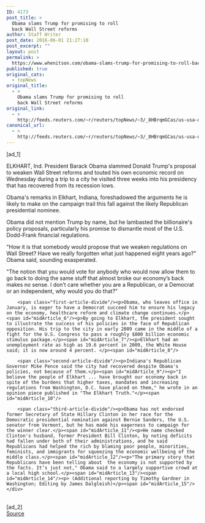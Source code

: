 ```yaml
---
ID: 4173
post_title: >
  Obama slams Trump for promising to roll
  back Wall Street reforms
author: Staff Writer
post_date: 2016-06-01 21:27:10
post_excerpt: ""
layout: post
permalink: >
  https://www.whenitson.com/obama-slams-trump-for-promising-to-roll-back-wall-street-reforms/
published: true
original_cats:
  - topNews
original_title:
  - >
    Obama slams Trump for promising to roll
    back Wall Street reforms
original_link:
  - >
    http://feeds.reuters.com/~r/reuters/topNews/~3/_8HBrqmGCas/us-usa-obama-economy-idUSKCN0YN5VR
canonical_url:
  - >
    http://feeds.reuters.com/~r/reuters/topNews/~3/_8HBrqmGCas/us-usa-obama-economy-idUSKCN0YN5VR
---
```

 [ad_1]
<br><div id="articleText">
<span id="midArticle_start"/>

<span id="midArticle_0"/><span class="focusParagraph" readability="5"><p><span class="articleLocation">ELKHART, Ind.</span> President Barack Obama slammed Donald Trump's proposal to weaken Wall Street reforms and touted his own economic record on Wednesday during a trip to a city he visited three weeks into his presidency that has recovered from its recession lows.</p></span><span id="midArticle_1"/><p>Obama's remarks in Elkhart, Indiana, foreshadowed the arguments he is likely to make on the campaign trail this fall against the likely Republican presidential nominee.</p><span id="midArticle_2"/><p>Obama did not mention Trump by name, but he lambasted the billionaire's policy proposals, particularly his promise to dismantle most of the U.S. Dodd-Frank financial regulations.</p><span id="midArticle_3"/><p>"How it is that somebody would propose that we weaken regulations on Wall Street? Have we really forgotten what just happened eight years ago?" Obama said, sounding exasperated.</p><span id="midArticle_4"/><p>"The notion that you would vote for anybody who would now allow them to go back to doing the same stuff that almost broke our economy’s back makes no sense. I don’t care whether you are a Republican, or a Democrat or an independent, why would you do that?"</p><span id="midArticle_5"/>
        
        <span class="first-article-divide"/><p>Obama, who leaves office in January, is eager to have a Democrat succeed him to ensure his legacy on the economy, healthcare reform and climate change continues.</p><span id="midArticle_6"/><p>By going to Elkhart, the president sought to illustrate the success of his policies in the face of Republican opposition. His trip to the city in early 2009 came in the middle of a fight for the U.S. Congress to pass a roughly $800 billion economic stimulus package.</p><span id="midArticle_7"/><p>Elkhart had an unemployment rate as high as 19.6 percent in 2009, the White House said; it is now around 4 percent. </p><span id="midArticle_8"/>
        
        <span class="second-article-divide"/><p>Indiana's Republican Governor Mike Pence said the city had recovered despite Obama's policies, not because of them.</p><span id="midArticle_9"/><p>"I believe the people of Elkhart ... have brought our economy back in spite of the burdens that higher taxes, mandates and increasing regulations from Washington, D.C. have placed on them," he wrote in an opinion piece published in "The Elkhart Truth."</p><span id="midArticle_10"/>
        
        <span class="third-article-divide"/><p>Obama has not endorsed former Secretary of State Hillary Clinton in her race for the Democratic presidential nomination against Bernie Sanders, the U.S. senator from Vermont, but he has made his eagerness to campaign for the winner clear.</p><span id="midArticle_11"/><p>He name checked Clinton's husband, former President Bill Clinton, by noting deficits had fallen under both of their administrations, and he said Republicans had helped the rich by blaming poor people, minorities, feminists, and immigrants for squeezing the economic wellbeing of the middle class.</p><span id="midArticle_12"/><p>"The primary story that Republicans have been telling about  the economy is not supported by the facts. It’s just not," Obama said to a largely supportive crowd at a local high school.</p><span id="midArticle_13"/><span id="midArticle_14"/><p> (Additional reporting by Timothy Gardner in Washington; Editing by James Dalgleish)</p><span id="midArticle_15"/></div>
<br>[ad_2]
<br><a href="http://feeds.reuters.com/~r/reuters/topNews/~3/_8HBrqmGCas/us-usa-obama-economy-idUSKCN0YN5VR">Source </a>